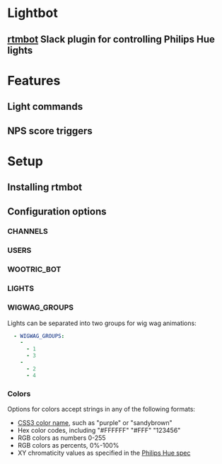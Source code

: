 Lightbot
========

## [rtmbot](https://github.com/slackhq/python-rtmbot) Slack plugin for controlling Philips Hue lights

# Features

## Light commands

## NPS score triggers

# Setup

## Installing rtmbot

## Configuration options

### CHANNELS
### USERS
### WOOTRIC_BOT
### LIGHTS
### WIGWAG_GROUPS
Lights can be separated into two groups for wig wag animations:
```YAML
  - WIGWAG_GROUPS:
    -
	  - 1
	  - 3
	-
	  - 2
	  - 4
```

### Colors
Options for colors accept strings in any of the following formats:
* [CSS3 color name](http://www.w3.org/TR/css3-color/#svg-color), such as "purple" or "sandybrown"
* Hex color codes, including "#FFFFFF" "#FFF" "123456"
* RGB colors as numbers 0-255
* RGB colors as percents, 0%-100%
* XY chromaticity values as specified in the [Philips Hue spec](https://www.developers.meethue.com/documentation/core-concepts)
